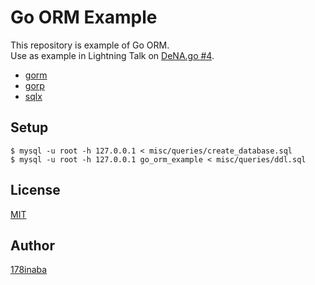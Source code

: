 # Go ORM Example

This repository is example of Go ORM.  
Use as example in Lightning Talk on [DeNA.go #4](https://dena.connpass.com/event/160018/).

- [gorm](https://github.com/jinzhu/gorm)
- [gorp](https://github.com/go-gorp/gorp)
- [sqlx](https://github.com/jmoiron/sqlx)

## Setup

```console
$ mysql -u root -h 127.0.0.1 < misc/queries/create_database.sql
$ mysql -u root -h 127.0.0.1 go_orm_example < misc/queries/ddl.sql
```

## License

[MIT](LICENSE)

## Author

[178inaba](https://github.com/178inaba)
